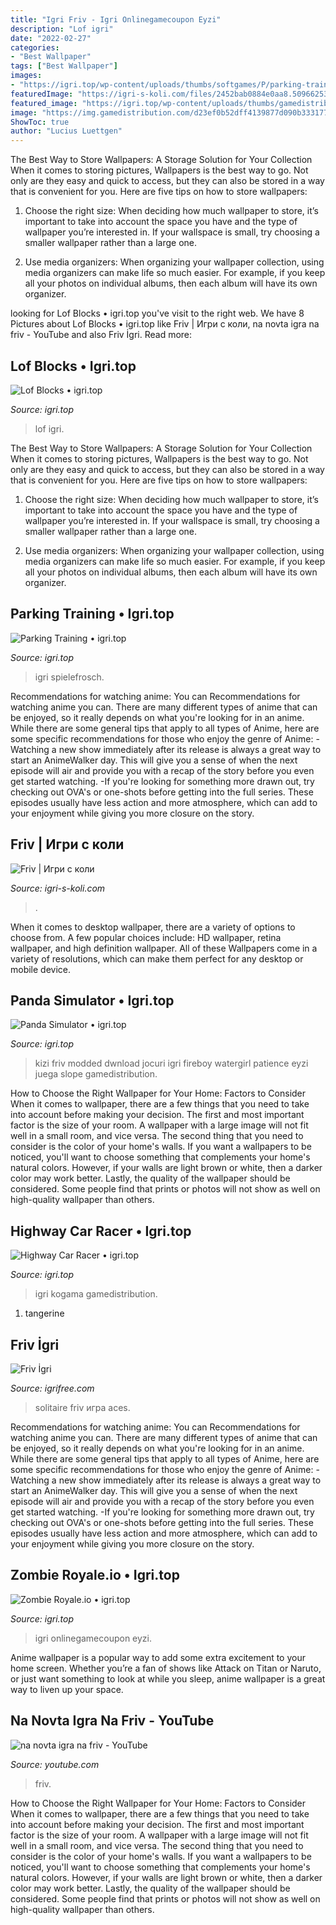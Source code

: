 ```yaml
---
title: "Igri Friv - Igri Onlinegamecoupon Eyzi"
description: "Lof igri"
date: "2022-02-27"
categories:
- "Best Wallpaper"
tags: ["Best Wallpaper"]
images:
- "https://igri.top/wp-content/uploads/thumbs/softgames/P/parking-training.jpg"
featuredImage: "https://igri-s-koli.com/files/2452bab0884e0aa8.50966253/840.jpg"
featured_image: "https://igri.top/wp-content/uploads/thumbs/gamedistribution/P/panda-simulator.jpeg"
image: "https://img.gamedistribution.com/d23ef0b52dff4139877d090b333177fe-512x340.jpeg"
ShowToc: true
author: "Lucius Luettgen"
---
```



The Best Way to Store Wallpapers: A Storage Solution for Your Collection
When it comes to storing pictures, Wallpapers is the best way to go. Not only are they easy and quick to access, but they can also be stored in a way that is convenient for you. Here are five tips on how to store wallpapers:
1) Choose the right size: When deciding how much wallpaper to store, it’s important to take into account the space you have and the type of wallpaper you’re interested in. If your wallspace is small, try choosing a smaller wallpaper rather than a large one.

2) Use media organizers: When organizing your wallpaper collection, using media organizers can make life so much easier. For example, if you keep all your photos on individual albums, then each album will have its own organizer.

	

		
looking for Lof Blocks • igri.top you've visit to the right web. We have 8 Pictures about Lof Blocks • igri.top like Friv | Игри с коли, na novta igra na friv - YouTube and also Friv İgri. Read more:
		
    
## Lof Blocks • Igri.top

<img loading=lazy src="https://img.gamedistribution.com/b7ee825bbbac4e9590729207b6c16cd1-1280x720.jpeg" onerror="this.onerror=null;this.src='https://tse4.mm.bing.net/th?id=OIP.crlFEl5M_g84PI6gp1lc0wHaEK&amp;pid=15.1';" alt="Lof Blocks • igri.top">

_Source: igri.top_

>lof igri. 

	

The Best Way to Store Wallpapers: A Storage Solution for Your Collection
When it comes to storing pictures, Wallpapers is the best way to go. Not only are they easy and quick to access, but they can also be stored in a way that is convenient for you. Here are five tips on how to store wallpapers:
1) Choose the right size: When deciding how much wallpaper to store, it’s important to take into account the space you have and the type of wallpaper you’re interested in. If your wallspace is small, try choosing a smaller wallpaper rather than a large one.

2) Use media organizers: When organizing your wallpaper collection, using media organizers can make life so much easier. For example, if you keep all your photos on individual albums, then each album will have its own organizer.

    
## Parking Training • Igri.top

<img loading=lazy src="https://igri.top/wp-content/uploads/thumbs/softgames/P/parking-training.jpg" onerror="this.onerror=null;this.src='https://tse2.mm.bing.net/th?id=OIP.iHQu4zxBnXUuYr72QLf2FAHaHa&amp;pid=15.1';" alt="Parking Training • igri.top">

_Source: igri.top_

>igri spielefrosch. 

	

Recommendations for watching anime: You can
Recommendations for watching anime you can. There are many different types of anime that can be enjoyed, so it really depends on what you're looking for in an anime. While there are some general tips that apply to all types of Anime, here are some specific recommendations for those who enjoy the genre of Anime: 
-Watching a new show immediately after its release is always a great way to start an AnimeWalker day. This will give you a sense of when the next episode will air and provide you with a recap of the story before you even get started watching. 
-If you're looking for something more drawn out, try checking out OVA's or one-shots before getting into the full series. These episodes usually have less action and more atmosphere, which can add to your enjoyment while giving you more closure on the story.

    
## Friv | Игри с коли

<img loading=lazy src="https://igri-s-koli.com/files/2452bab0884e0aa8.50966253/840.jpg" onerror="this.onerror=null;this.src='https://tse1.mm.bing.net/th?id=OIP.VEaJ1xm9RNv1Ebh7uUMq0gAAAA&amp;pid=15.1';" alt="Friv | Игри с коли">

_Source: igri-s-koli.com_

>. 

	

When it comes to desktop wallpaper, there are a variety of options to choose from. A few popular choices include: HD wallpaper, retina wallpaper, and high definition wallpaper. All of these Wallpapers come in a variety of resolutions, which can make them perfect for any desktop or mobile device. 

    
## Panda Simulator • Igri.top

<img loading=lazy src="https://igri.top/wp-content/uploads/thumbs/gamedistribution/P/panda-simulator.jpeg" onerror="this.onerror=null;this.src='https://tse3.mm.bing.net/th?id=OIP.2Zpga-P8OEot4VUEd1qywwHaHa&amp;pid=15.1';" alt="Panda Simulator • igri.top">

_Source: igri.top_

>kizi friv modded dwnload jocuri igri fireboy watergirl patience eyzi juega slope gamedistribution. 

	

How to Choose the Right Wallpaper for Your Home: Factors to Consider
When it comes to wallpaper, there are a few things that you need to take into account before making your decision. The first and most important factor is the size of your room. A wallpaper with a large image will not fit well in a small room, and vice versa. 
The second thing that you need to consider is the color of your home's walls. If you want a wallpapers to be noticed, you'll want to choose something that complements your home's natural colors. However, if your walls are light brown or white, then a darker color may work better. 
Lastly, the quality of the wallpaper should be considered. Some people find that prints or photos will not show as well on high-quality wallpaper than others.

    
## Highway Car Racer • Igri.top

<img loading=lazy src="https://igri.top/wp-content/uploads/thumbs/gamedistribution/H/highway-car-racer.jpeg" onerror="this.onerror=null;this.src='https://tse3.mm.bing.net/th?id=OIP.7nxM-Ong24sx___8NSoM8AEsEs&amp;pid=15.1';" alt="Highway Car Racer • igri.top">

_Source: igri.top_

>igri kogama gamedistribution. 

	

1. tangerine 

    
## Friv İgri

<img loading=lazy src="https://cdn.igrifree.com/files/image/1604321583.png" onerror="this.onerror=null;this.src='https://tse4.mm.bing.net/th?id=OIP.4P3lLTV2nOWI5C2ouT-ZwQAAAA&amp;pid=15.1';" alt="Friv İgri">

_Source: igrifree.com_

>solitaire friv игра aces. 

	

Recommendations for watching anime: You can
Recommendations for watching anime you can. There are many different types of anime that can be enjoyed, so it really depends on what you're looking for in an anime. While there are some general tips that apply to all types of Anime, here are some specific recommendations for those who enjoy the genre of Anime: 
-Watching a new show immediately after its release is always a great way to start an AnimeWalker day. This will give you a sense of when the next episode will air and provide you with a recap of the story before you even get started watching. 
-If you're looking for something more drawn out, try checking out OVA's or one-shots before getting into the full series. These episodes usually have less action and more atmosphere, which can add to your enjoyment while giving you more closure on the story.

    
## Zombie Royale.io • Igri.top

<img loading=lazy src="https://img.gamedistribution.com/d23ef0b52dff4139877d090b333177fe-512x340.jpeg" onerror="this.onerror=null;this.src='https://tse4.mm.bing.net/th?id=OIP.PMKod-cTafdxF0nTktQ0FQHaE6&amp;pid=15.1';" alt="Zombie Royale.io • igri.top">

_Source: igri.top_

>igri onlinegamecoupon eyzi. 

	

Anime wallpaper is a popular way to add some extra excitement to your home screen. Whether you’re a fan of shows like Attack on Titan or Naruto, or just want something to look at while you sleep, anime wallpaper is a great way to liven up your space.

    
## Na Novta Igra Na Friv - YouTube

<img loading=lazy src="https://i.ytimg.com/vi/LW_LBX23vdM/maxresdefault.jpg" onerror="this.onerror=null;this.src='https://tse4.mm.bing.net/th?id=OIP.PR92cCmyiNnqpBPwefXBpAHaEK&amp;pid=15.1';" alt="na novta igra na friv - YouTube">

_Source: youtube.com_

>friv. 

	

How to Choose the Right Wallpaper for Your Home: Factors to Consider
When it comes to wallpaper, there are a few things that you need to take into account before making your decision. The first and most important factor is the size of your room. A wallpaper with a large image will not fit well in a small room, and vice versa. 
The second thing that you need to consider is the color of your home's walls. If you want a wallpapers to be noticed, you'll want to choose something that complements your home's natural colors. However, if your walls are light brown or white, then a darker color may work better. 
Lastly, the quality of the wallpaper should be considered. Some people find that prints or photos will not show as well on high-quality wallpaper than others.

